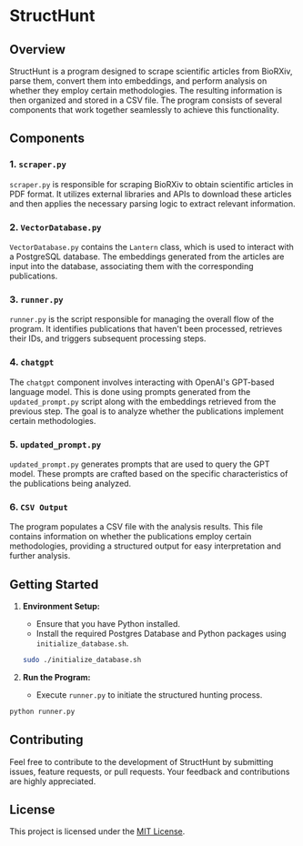 # StructHunt

## Overview

StructHunt is a program designed to scrape scientific articles from BioRXiv, parse them, convert them into embeddings, and perform analysis on whether they employ certain methodologies. The resulting information is then organized and stored in a CSV file. The program consists of several components that work together seamlessly to achieve this functionality.

## Components

### 1. `scraper.py`

`scraper.py` is responsible for scraping BioRXiv to obtain scientific articles in PDF format. It utilizes external libraries and APIs to download these articles and then applies the necessary parsing logic to extract relevant information.

### 2. `VectorDatabase.py`

`VectorDatabase.py` contains the `Lantern` class, which is used to interact with a PostgreSQL database. The embeddings generated from the articles are input into the database, associating them with the corresponding publications.

### 3. `runner.py`

`runner.py` is the script responsible for managing the overall flow of the program. It identifies publications that haven't been processed, retrieves their IDs, and triggers subsequent processing steps.

### 4. `chatgpt`

The `chatgpt` component involves interacting with OpenAI's GPT-based language model. This is done using prompts generated from the `updated_prompt.py` script along with the embeddings retrieved from the previous step. The goal is to analyze whether the publications implement certain methodologies.

### 5. `updated_prompt.py`

`updated_prompt.py` generates prompts that are used to query the GPT model. These prompts are crafted based on the specific characteristics of the publications being analyzed.

### 6. `CSV Output`

The program populates a CSV file with the analysis results. This file contains information on whether the publications employ certain methodologies, providing a structured output for easy interpretation and further analysis.

## Getting Started

1. **Environment Setup:**
    - Ensure that you have Python installed.
    - Install the required Postgres Database and Python packages using `initialize_database.sh`.

    ```bash
    sudo ./initialize_database.sh
    ```

2. **Run the Program:**
    - Execute `runner.py` to initiate the structured hunting process.

```bash
python runner.py
```

## Contributing

Feel free to contribute to the development of StructHunt by submitting issues, feature requests, or pull requests. Your feedback and contributions are highly appreciated.

## License

This project is licensed under the [MIT License](LICENSE).